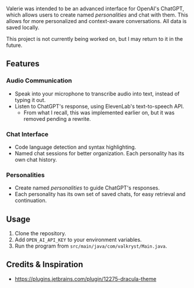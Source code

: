 Valerie was intended to be an advanced interface for OpenAI's ChatGPT, which allows users to create named _personalities_
and chat with them. This allows for more personalized and context-aware conversations. All data is saved locally.

This project is not currently being worked on, but I may return to it in the future.

## Features

### Audio Communication

* Speak into your microphone to transcribe audio into text, instead of typing it out.
* Listen to ChatGPT's response, using ElevenLab's text-to-speech API.
  * From what I recall, this was implemented earlier on, but it was removed pending a rewrite. 

### Chat Interface

* Code language detection and syntax highlighting.
* Named chat sessions for better organization. Each personality has its own chat history.

### Personalities

* Create named _personalities_ to guide ChatGPT's responses.
* Each personality has its own set of saved chats, for easy retrieval and continuation.

## Usage

1. Clone the repository.
2. Add `OPEN_AI_API_KEY` to your environment variables.
3. Run the program from `src/main/java/com/valkryst/Main.java`.

## Credits & Inspiration

* https://plugins.jetbrains.com/plugin/12275-dracula-theme